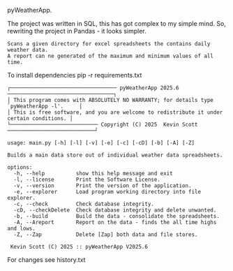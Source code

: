  pyWeatherApp.

The project was written in SQL, this has got complex to my simple mind.
So, rewriting the project in Pandas - it looks simpler.

    Scans a given directory for excel spreadsheets the contains daily weather data.
    A report can ne generated of the maximum and minimum values of all time.

To install dependencies pip -r requirements.txt

```
┌────────────────────────────────── pyWeatherApp 2025.6 ──────────────────────────────────┐
│ This program comes with ABSOLUTELY NO WARRANTY; for details type `pyWeatherApp -l'.     │
│ This is free software, and you are welcome to redistribute it under certain conditions. │
└──────────────────────────── Copyright (C) 2025  Kevin Scott ────────────────────────────┘

usage: main.py [-h] [-l] [-v] [-e] [-c] [-cD] [-b] [-A] [-Z]

Builds a main data store out of individual weather data spreadsheets.

options:
  -h, --help          show this help message and exit
  -l, --license       Print the Software License.
  -v, --version       Print the version of the application.
  -e, --explorer      Load program working directory into file explorer.
  -c, --check         Check database integrity.
  -cD, --checkDelete  Check database integrity and delete unwanted.
  -b, --build         Build the data - consolidate the spreadsheets.
  -A, --Areport       Report on the data - finds the all time highs and lows.
  -Z, --Zap           Delete [Zap] both data and file stores.

 Kevin Scott (C) 2025 :: pyWeatherApp V2025.6
```

For changes see history.txt
